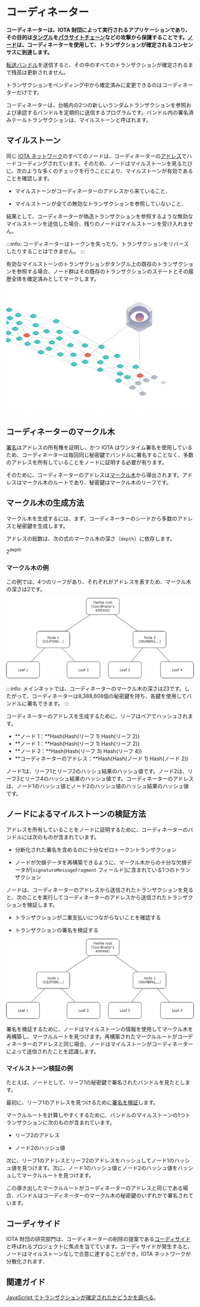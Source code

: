 # コーディネーター
<!-- # The Coordinator -->

**コーディネーターは、IOTA 財団によって実行されるアプリケーションであり、その目的は[タングル](../network/the-tangle.md)を[パラサイトチェーン](https://blog.iota.org/attack-analysis-the-simple-parasite-chain-42a34bfeaf23)などの攻撃から保護することです。[ノード](../network/nodes.md)は、コーディネーターを使用して、トランザクションが確定されるコンセンサスに到達します。**
<!-- **The Coordinator is an application that's run by the IOTA Foundation and whose purpose is protect the [Tangle](../network/the-tangle.md) from attacks such as [parasite chains](https://blog.iota.org/attack-analysis-the-simple-parasite-chain-42a34bfeaf23). [Nodes](../network/nodes.md) use the Coordinator to reach a consensus on which transactions are confirmed.** -->

[転送バンドル](../transactions/bundles.md#transfer-bundles)を送信すると、その中のすべてのトランザクションが確定されるまで残高は更新されません。
<!-- When you send a [transfer bundle](../transactions/bundles.md#transfer-bundles), your balance isn't updated until all the transactions in it are confirmed. -->

トランザクションをペンディング中から確定済みに変更できるのはコーディネーターだけです。
<!-- It's the Coordinator that allows your transactions to go from pending to confirmed. -->

コーディネーターは、台帳内の2つの新しいランダムトランザクションを参照および承認するバンドルを定期的に送信するプログラムです。バンドル内の署名済みテールトランザクションは、マイルストーンと呼ばれます。
<!-- The Coordinator is a program that regularly sends bundles that reference and approve two new random transactions in the ledger. The signed tail transaction in the bundle is called a milestone. -->

## マイルストーン
<!-- ## Milestones -->

同じ [IOTA ネットワーク](../network/iota-networks.md)のすべてのノードは、コーディネーターの[アドレス](../clients/addresses.md)でハードコーディングされています。そのため、ノードはマイルストーンを見るたびに、次のような多くのチェックを行うことにより、マイルストーンが有効であることを確認します。
<!-- Every node in the same [IOTA network](../network/iota-networks.md) is hard-coded with the [address](../clients/addresses.md) of a Coordinator. So, whenever nodes see a milestone, they make sure it's valid by doing a number of checks, including: -->

- マイルストーンがコーディネーターのアドレスから来ていること．
<!-- * The milestone came from the Coordinator's address -->
- マイルストーンが全ての無効なトランザクションを参照していないこと．
<!-- * The milestone doesn't reference any invalid transactions -->

結果として、コーディネーターが偽造トランザクションを参照するような無効なマイルストーンを送信した場合、残りのノードはマイルストーンを受け入れません。
<!-- As a result, if the Coordinator were to ever send an invalid milestone such as one that references counterfeit transactions, the rest of the nodes would not accept it. -->

:::info:
コーディネーターはトークンを失ったり、トランザクションをリバースしたりすることはできません。
:::
<!-- :::info: -->
<!-- The Coordinator can't lose tokens or reverse transactions. -->
<!-- ::: -->

有効なマイルストーンのトランザクションがタングル上の既存のトランザクションを参照する場合、ノード群はその既存のトランザクションのステートとその履歴全体を確定済みとしてマークします。
<!-- When a transaction in a valid milestone references an existing transaction in the Tangle, nodes mark the state of that existing transaction and its entire history as confirmed. -->

![Milestones being attached to the Tangle](../images/milestones.gif)

## コーディネーターのマークル木
<!-- ## The Coordinator's Merkle tree -->

[署名](../clients/signatures.md)はアドレスの所有権を証明し、かつ IOTA はワンタイム署名を使用しているため、コーディネーターは毎回同じ秘密鍵でバンドルに署名することなく、多数のアドレスを所有していることをノードに証明する必要が有ります。
<!-- Because [signatures](../clients/signatures.md) prove ownership of an address and IOTA uses one-time signatures, the Coordinator needs a way to prove to nodes that it owns an address without signing bundles with the same private key every time. -->

そのために、コーディネーターのアドレスは[マークル木](https://en.wikipedia.org/wiki/Merkle_tree)から導出されます。アドレスはマークル木のルートであり、秘密鍵はマークル木のリーフです。
<!-- To do so, the Coordinator's address is derived from a [Merkle tree](https://en.wikipedia.org/wiki/Merkle_tree), where the address is the root, and the private keys are the leaves. -->

## マークル木の生成方法
<!-- ## How the Merkle tree is generated -->

マークル木を生成するには、まず、コーディネーターのシードから多数のアドレスと秘密鍵を生成します。
<!-- To generate the Merkle tree, first a number of addresses and private keys are generated from the Coordinator's seed. -->

アドレスの総数は、次の式のマークル木の深さ（`depth`）に依存します。
<!-- The total number of addresses depends on the depth of the Merkle tree in this formula: -->

2<sup>depth</sup>

### マークル木の例
<!-- ### Example Merkle tree -->

この例では、4つのリーフがあり、それぞれがアドレスを表すため、マークル木の深さは2です。
<!-- In this example, the Merkle tree's depth is 2 because we have 4 leaves, which each represent an address. -->

![Example Merkle tree](../images/merkle-tree-example.png)

:::info:
メインネットでは、コーディネーターのマークル木の深さは23です。したがって、コーディネーターは8,388,608個の秘密鍵を持ち、各鍵を使用してバンドルに署名できます。
:::
<!-- :::info: -->
<!-- On the Mainnet, the Coordinator's Merkle tree has a depth of 23. So, the Coordinator has 8,388,608 private keys and can use each one to sign a bundle. -->
<!-- ::: -->

コーディネーターのアドレスを生成するために、リーフはペアでハッシュされます。
<!-- To generate the Coordinator's address, the leaves are hashed in pairs: -->

- **ノード 1：**Hash(Hash(リーフ 1) Hash(リーフ 2))
- **ノード 1：**Hash(Hash(リーフ 1) Hash(リーフ 2))
- **ノード 2：**Hash(Hash(リーフ 3) Hash(リーフ 4))
- **コーディネーターのアドレス：**Hash(Hash(ノード 1) Hash(ノード 2))

ノード1は、リーフ1とリーフ2のハッシュ結果のハッシュ値です。ノード2は、リーフ3とリーフ4のハッシュ結果のハッシュ値です。コーディネーターのアドレスは、ノード1のハッシュ値とノード2のハッシュ値のハッシュ結果のハッシュ値です。
<!-- Node 1 is a hash of the result of hashing leaf 1 and leaf 2. Node 2 is a hash of the result of hashing leaf 3 and leaf 4. The Coordinator's address is a hash of the result of hashing the hash of node 1 and node 2. -->

## ノードによるマイルストーンの検証方法
<!-- ## How nodes validate milestones -->

アドレスを所有していることをノードに証明するために、コーディネーターのバンドルには次のものが含まれています。
<!-- To prove to nodes that it owns the address, the Coordinator's bundles contain the following: -->

- 分断化された署名を含めるのに十分なゼロトークントランザクション
<!-- - Enough zero-value transactions to contain the fragmented signature -->
- ノードが欠損データを再構築できるように、マークル木からの十分な欠損データが[`signatureMessageFragment` フィールド]に含まれている1つのトランザクション
<!-- - One transaction whose [`signatureMessageFragment` field](../transactions/transactions.md#signatureMessageFragment) contains enough missing data from the Merkle tree to allow the node to rebuild it -->

ノードは、コーディネーターのアドレスから送信されたトランザクションを見ると、次のことを実行してコーディネーターのアドレスから送信されたトランザクションを検証します。
<!-- When nodes see a transaction that's been sent from the Coordinator's address, they validate it by doing the following: -->

- トランザクションが二重支払いにつながらないことを確認する
<!-- - Make sure that it doesn't lead to a double-spend -->
- トランザクションの署名を検証する
<!-- - Verify its signature -->

![Example Merkle tree](../images/merkle-tree-example.png)

署名を検証するために、ノードはマイルストーンの情報を使用してマークル木を再構築し、マークルルートを見つけます。再構築されたマークルルートがコーディネーターのアドレスと同じ場合、ノードはマイルストーンがコーディネーターによって送信されたことを認識します。
<!-- To verify the signature, nodes use the information in the milestones to rebuild the Merkle tree and find the Merkle root. If the rebuilt Merkle root is the same as the Coordinator's address, nodes know the milestone was sent by the Coordinator. -->

### マイルストーン検証の例
<!-- ### Example milestone validation -->

たとえば、ノードとして、リーフ1の秘密鍵で署名されたバンドルを見たとします。
<!-- For example, as a node, we have seen a bundle that was signed with the private key of leaf 1. -->

最初に、リーフ1のアドレスを見つけるために[署名を検証](../clients/signatures.md#how-nodes-validate-signatures)します。
<!-- First, we [validate the signature](../clients/signatures.md#how-nodes-validate-signatures) to find out the address in leaf 1. -->

マークルルートを計算しやすくするために、バンドルのマイルストーンの1つトランザクションに次のものが含まれています。
<!-- To help us calculate the Merkle root, one of the milestones in the bundle contains the following: -->

- リーフ2のアドレス
<!-- - The address in leaf 2 -->
- ノード2のハッシュ値
<!-- - The hash in node 2 -->

次に、リーフ1のアドレスとリーフ2のアドレスをハッシュしてノード1のハッシュ値を見つけます。次に、ノード1のハッシュ値とノード2のハッシュ値をハッシュしてマークルルートを見つけます。
<!-- Now, we hash the addresses in leaves 1 and 2 to find the hash in node 1. Then, we hash the hash in nodes 1 and 2 to find the Merkle root. -->

この導き出したマークルルートがコーディネーターのアドレスと同じである場合、バンドルはコーディネーターのマークル木の秘密鍵のいずれかで署名されています。
<!-- If the Merkle root is the same as the Coordinator's address, the bundle was signed with one of the private keys in the Coordinator's Merkle tree. -->

## コーディサイド
<!-- ## Coordicide -->

IOTA 財団の研究部門は、コーディネーターの削除の提案である[コーディサイド](https://coordicide.iota.org/)と呼ばれるプロジェクトに焦点を当てています。コーディサイドが発生すると、ノードはマイルストーンなしで合意に達することができ，IOTA ネットワークが分散化されます．
<!-- The Research Department at the IOTA Foundation are working on a project called [Coordicide](https://coordicide.iota.org/), which is a proposal for the removal of the Coordinator. When this happens, nodes will be able to reach a consensus without milestones, making IOTA networks decentralized. -->

## 関連ガイド
<!-- ## Related guides -->

[JavaScript でトランザクションが確定されたかどうかを調べる](root://client-libraries/0.1/how-to-guides/js/check-transaction-confirmation.md)。
<!-- [Find out if a transaction is confirmed in JavaScript](root://client-libraries/0.1/how-to-guides/js/check-transaction-confirmation.md). -->
